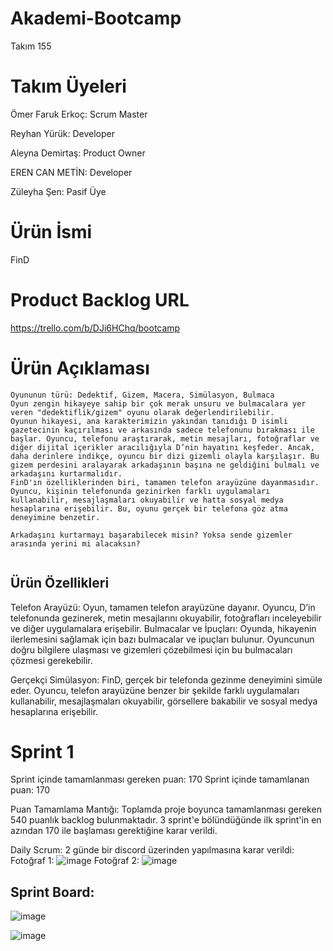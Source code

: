 # Akademi-Bootcamp

Takım 155

# Takım Üyeleri
Ömer Faruk Erkoç: Scrum Master

Reyhan Yürük: Developer

Aleyna Demirtaş: Product Owner

EREN CAN METİN: Developer

Züleyha Şen: Pasif Üye


# Ürün İsmi
FinD

# Product Backlog URL
https://trello.com/b/DJi6HChq/bootcamp


# Ürün Açıklaması
```
Oyununun türü: Dedektif, Gizem, Macera, Simülasyon, Bulmaca
Oyun zengin hikayeye sahip bir çok merak unsuru ve bulmacalara yer veren "dedektiflik/gizem" oyunu olarak değerlendirilebilir.
Oyunun hikayesi, ana karakterimizin yakından tanıdığı D isimli gazetecinin kaçırılması ve arkasında sadece telefonunu bırakması ile başlar. Oyuncu, telefonu araştırarak, metin mesajları, fotoğraflar ve diğer dijital içerikler aracılığıyla D’nin hayatını keşfeder. Ancak, daha derinlere indikçe, oyuncu bir dizi gizemli olayla karşılaşır. Bu gizem perdesini aralayarak arkadaşının başına ne geldiğini bulmalı ve arkadaşını kurtarmalıdır.
FinD'ın özelliklerinden biri, tamamen telefon arayüzüne dayanmasıdır. Oyuncu, kişinin telefonunda gezinirken farklı uygulamaları kullanabilir, mesajlaşmaları okuyabilir ve hatta sosyal medya hesaplarına erişebilir. Bu, oyunu gerçek bir telefona göz atma deneyimine benzetir.

Arkadaşını kurtarmayı başarabilecek misin? Yoksa sende gizemler arasında yerini mi alacaksın?


```

## Ürün Özellikleri

Telefon Arayüzü: Oyun, tamamen telefon arayüzüne dayanır. Oyuncu, D’in telefonunda gezinerek, metin mesajlarını okuyabilir, fotoğrafları inceleyebilir ve diğer uygulamalara erişebilir.
Bulmacalar ve İpuçları: Oyunda, hikayenin ilerlemesini sağlamak için bazı bulmacalar ve ipuçları bulunur. Oyuncunun doğru bilgilere ulaşması ve gizemleri çözebilmesi için bu bulmacaları çözmesi gerekebilir.


Gerçekçi Simülasyon: FinD, gerçek bir telefonda gezinme deneyimini simüle eder. Oyuncu, telefon arayüzüne benzer bir şekilde farklı uygulamaları kullanabilir, mesajlaşmaları okuyabilir, görsellere bakabilir ve sosyal medya hesaplarına erişebilir.

# Sprint 1
Sprint içinde tamamlanması gereken puan: 170
Sprint içinde tamamlanan puan: 170

Puan Tamamlama Mantığı: Toplamda proje boyunca tamamlanması gereken 540 puanlık backlog bulunmaktadır. 3 sprint'e bölündüğünde ilk sprint'in en azından 170 ile başlaması gerektiğine karar verildi.

Daily Scrum: 2 günde bir discord üzerinden yapılmasına karar verildi:
Fotoğraf 1: ![image](https://github.com/cscod/Akademi-Bootcamp/assets/85909788/06af5191-b363-4b3f-aeec-17d32cff7850)
Fotoğraf 2: ![image](https://github.com/cscod/Akademi-Bootcamp/assets/85909788/d5418c33-1acc-48f8-99bc-b1317404dd25)


## Sprint Board:
![image](https://github.com/cscod/Akademi-Bootcamp/assets/85909788/ef5022c7-5d7d-4422-8cf9-a538a6a6c9e9)


![image](https://github.com/cscod/Akademi-Bootcamp/assets/85909788/58f2f87f-e331-4004-920e-15a66d52439f)

